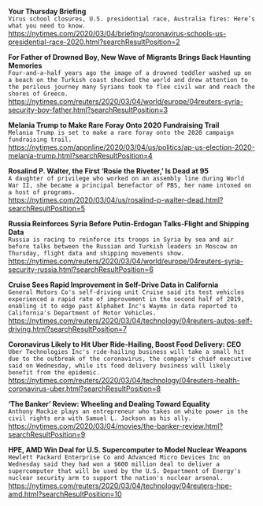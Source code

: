 **Your Thursday Briefing**\
`Virus school closures, U.S. presidential race, Australia fires: Here’s what you need to know.`\
https://nytimes.com/2020/03/04/briefing/coronavirus-schools-us-presidential-race-2020.html?searchResultPosition=2

**For Father of Drowned Boy, New Wave of Migrants Brings Back Haunting Memories**\
`Four-and-a-half years ago the image of a drowned toddler washed up on a beach on the Turkish coast shocked the world and drew attention to the perilous journey many Syrians took to flee civil war and reach the shores of Greece.`\
https://nytimes.com/reuters/2020/03/04/world/europe/04reuters-syria-security-boy-father.html?searchResultPosition=3

**Melania Trump to Make Rare Foray Onto 2020 Fundraising Trail**\
`Melania Trump is set to make a rare foray onto the 2020 campaign fundraising trail.`\
https://nytimes.com/aponline/2020/03/04/us/politics/ap-us-election-2020-melania-trump.html?searchResultPosition=4

**Rosalind P. Walter, the First ‘Rosie the Riveter,’ Is Dead at 95**\
`A daughter of privilege who worked on an assembly line during World War II, she became a principal benefactor of PBS, her name intoned on a host of programs.`\
https://nytimes.com/2020/03/04/us/rosalind-p-walter-dead.html?searchResultPosition=5

**Russia Reinforces Syria Before Putin-Erdogan Talks-Flight and Shipping Data**\
`Russia is racing to reinforce its troops in Syria by sea and air before talks between the Russian and Turkish leaders in Moscow on Thursday, flight data and shipping movements show.`\
https://nytimes.com/reuters/2020/03/04/world/europe/04reuters-syria-security-russia.html?searchResultPosition=6

**Cruise Sees Rapid Improvement in Self-Drive Data in California**\
`General Motors Co's self-driving unit Cruise said its test vehicles experienced a rapid rate of improvement in the second half of 2019, enabling it to edge past Alphabet Inc's Waymo in data reported to California's Department of Motor Vehicles.`\
https://nytimes.com/reuters/2020/03/04/technology/04reuters-autos-self-driving.html?searchResultPosition=7

**Coronavirus Likely to Hit Uber Ride-Hailing, Boost Food Delivery: CEO**\
`Uber Technologies Inc's ride-hailing business will take a small hit due to the outbreak of the coronavirus, the company's chief executive said on Wednesday, while its food delivery business will likely benefit from the epidemic.`\
https://nytimes.com/reuters/2020/03/04/technology/04reuters-health-coronavirus-uber.html?searchResultPosition=8

**‘The Banker’ Review: Wheeling and Dealing Toward Equality**\
`Anthony Mackie plays an entrepreneur who takes on white power in the civil rights era with Samuel L. Jackson as his ally.`\
https://nytimes.com/2020/03/04/movies/the-banker-review.html?searchResultPosition=9

**HPE, AMD Win Deal for U.S. Supercomputer to Model Nuclear Weapons**\
`Hewlett Packard Enterprise Co and Advanced Micro Devices Inc on Wednesday said they had won a $600 million deal to deliver a supercomputer that will be used by the U.S. Department of Energy's nuclear security arm to support the nation's nuclear arsenal.`\
https://nytimes.com/reuters/2020/03/04/technology/04reuters-hpe-amd.html?searchResultPosition=10

